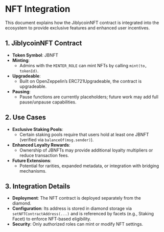 # NFT Integration

This document explains how the JiblycoinNFT contract is integrated into the ecosystem to provide exclusive features and enhanced user incentives.

## 1. JiblycoinNFT Contract
- **Token Symbol**: JBNFT
- **Minting**:
  - Admins with the `MINTER_ROLE` can mint NFTs by calling `mint(to, tokenId)`.
- **Upgradeable**:
  - Built on OpenZeppelin’s ERC721Upgradeable, the contract is upgradeable.
- **Pausing**:
  - Pause functions are currently placeholders; future work may add full pause/unpause capabilities.

## 2. Use Cases
- **Exclusive Staking Pools**:
  - Certain staking pools require that users hold at least one JBNFT (verified via `balanceOf(msg.sender)`).
- **Enhanced Loyalty Rewards**:
  - Ownership of JBNFTs may provide additional loyalty multipliers or reduce transaction fees.
- **Future Extensions**:
  - Potential for rarities, expanded metadata, or integration with bridging mechanisms.

## 3. Integration Details
- **Deployment**: The NFT contract is deployed separately from the diamond.
- **Configuration**: Its address is stored in diamond storage via `setNFTContractAddress(...)` and is referenced by facets (e.g., Staking Facet) to enforce NFT-based eligibility.
- **Security**: Only authorized roles can mint or modify NFT settings.
